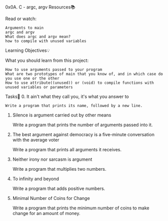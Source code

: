 0x0A. C - argc, argv
Resources📚

Read or watch:

    Arguments to main
    argc and argv
    What does argc and argv mean?
    how to compile with unused variables

Learning Objectives💡

What you should learn from this project:

    How to use arguments passed to your program
    What are two prototypes of main that you know of, and in which case do you use one or the other
    How to use attribute((unused)) or (void) to compile functions with unused variables or parameters

Tasks📝
0. It ain't what they call you, it's what you answer to

    Write a program that prints its name, followed by a new line.

1. Silence is argument carried out by other means

    Write a program that prints the number of arguments passed into it.

2. The best argument against democracy is a five-minute conversation with the average voter

    Write a program that prints all arguments it receives.

3. Neither irony nor sarcasm is argument

    Write a program that multiplies two numbers.

4. To infinity and beyond

    Write a program that adds positive numbers.

5. Minimal Number of Coins for Change

    Write a program that prints the minimum number of coins to make change for an amount of money.
